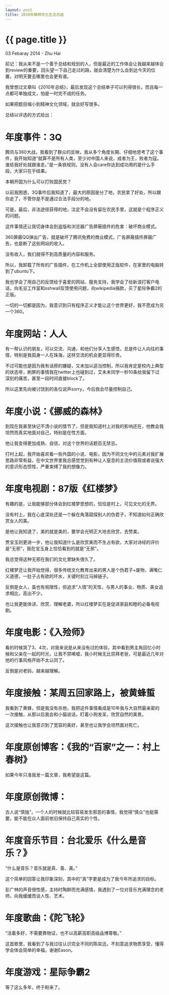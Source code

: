 ```yaml
---
layout: post
title: 2010年精神文化生活总结
---
```


{{ page.title }}
================
<p class="meta">03 Febaray 2014 - Zhu Hai</p>

前记：我从来不是一个善于总结和规划的人，但是最近的工作体会让我越来越体会到review的重要，回头望一下自己走过的路，就会清楚为什么会到达今天的位置，对明天要去哪里也会更有谱。

我曾想过文章叫《2010年总结》，最后发现这个总结单子可以列得很长，而且每一点都可单独成文，怕是一时完不成的任务。

如果把题目缩小到精神文化领域，就会好写很多。

总结以评选的方式给出：

# 年度事件：3Q

腾讯与360大战，我看到了群众的反映，我从多个角度长期、仔细地思考了这个事件，我开始知道“就算不是所有人类，至少对中国人来说，成者为王，败者为寇。谁给我好处就跟谁走。”是一条铁规则。没有人会care你达到成功用的是什么手段，大家只在乎结果。

本朝开国为什么可以打败国民党？

以前我困惑，3Q事件后我知道了，最大的原因是分了地，农民拿了好处，所以跟你走了，不管你是不是通过合法手段分的地。

可是，最后，非法途径获得的地，注定不会没有留在农民手里，这就是个程序正义的问题。

这件事情还让我切身体会到盗版和浏览器广告屏蔽插件的危害：破坏商业模式。

360屏蔽QQ弹出广告，就是破坏了腾讯免费的商业模式，广告屏蔽插件屏蔽广告，也是断了这些网站的收入。

没有收入，我们就得不到高质量的内容和服务。

所以，我卸载了所有的广告插件，在工作机上全部使用正版软件，在家里的电脑转到了ubuntu下。

我也学会了用自己的反馈给于喜爱的网站、服务支持，我学会了给新浪打客户电话，向毛豆工作室和sshwall反馈使用问题，向wikipedia捐款，买了星际争霸2的正版。

一切的一切都是因为，我意识到只有程序正义才能让这个世界更好，我不愿成为另一个360。

# 年度网站：人人

有一帮认识的朋友，可以交流、沟通，和他们分享人生感悟，总是件让人向往的事情，特别是我孤身一人在珠海，这样交流的机会更显得珍贵。

不过可能也是因为我有话痨的嫌疑，又未加以适当控制，所以我肯定是校内上典型的状态帝，刷屏的事情我在twitter上也碰到过，艾未未同学一秒10条给我留下过深刻的痛苦，甚至一段时间直接block了。

所以这里先向被讨饶到的各位说声sorry，今后我会尽量控制自己。

# 年度小说：《挪威的森林》

到现在我甚至快记不清小说的情节了，但是我知道村上对我的影响还在，他教会我坦然而真实地面对自己，特别是在性方面。

他让我变得更加成熟、自信，对这个世界的话题百无禁忌。

打村上起，我开始喜欢看一些外国的小说、电影，因为不同文化中的元素对我扩展思路非常有益，在中文世界里我总感觉觉到有种让人窒息的主流价值观或者说强大的意识形态惯性，严重束缚了我的想像力。

# 年度电视剧：87版《红楼梦》

有趣的是，让我能够部分体会到红楼梦思想的，恰恰是村上，可见文化的无界。

没有村上，我在心底深处还是一个躲在角落窥探别人的伪君子，不知道如何正确欣赏女人的美。

是他让我知道了，美的就是美的，要学会光明正大地去欣赏，去赞美。

贾宝玉则更进一步，他让我知道什么是欣赏美而不生占有欲，大家对诗经的评价是“无邪”，我在宝玉身上恰恰看到的就是“无邪”。

我总觉得这种无邪在我们的文化里缺失很久了。

红楼梦还让我开始觉得，很多传统文化教育出来的男人是个伪君子+废物，满嘴仁义道德，一肚子占有欲的坏水，关键时刻立马掉链子。

反倒是女人，虽也有局限性，但追求“人情”的天性，与男人的事业、物质、美女追求相比，高出不少。

也让我更能体谅、欣赏、理解老婆，所以红楼梦实在是促进家庭和睦的必备电视剧。

# 年度电影：《入殓师》

看的时候哭了3、4次，对我来说是从来没有过的体验，其中看到男主角回忆小时候和父亲在一起的时光，让我不禁唏嘘，我小时候无比崇拜老爸，可是最近几年对他的行事风格开始不太认同了。

反倒是对老妈，越来越理解。

# 年度接触：某周五回家路上，被黄蜂蜇

我看到了黄蜂，但是我没有杀他，我把这件事情看成是10年我与大自然最亲密的一次接触，从那以后我会和小猫说话，盯着小狗发呆，欣赏自然的美景。

这次接触也让我意识到了宽容的美好，甚至也让我学会坦然面对死亡。

# 年度原创博客：《我的“百家”之一：村上春树》

如果今年只准我发一篇文章，我希望是这篇。

# 年度原创微博：

古人说“慎独”，一个人的时候就比较容易发生邪恶的事情，我觉得“慎众”也挺需要，能不能在众人面前依旧保持自己真实的个性。

# 年度音乐节目：台北爱乐《什么是音乐？》

“什么是音乐？音乐就是真、善、美。”

这个简单的回答让我印象深刻，其中的“真”字更是成为了我今年所追求的目标。

彭广林的声音很性感，主持时陶醉而充满感情，我遇到了一位对音乐充满理念的老师，向我缓缓而谈人性、艺术。

# 年度歌曲：《陀飞轮》

“活着多好，不需要靠物证，也不以高薪高职高级品博尊敬。”

这首歌里，我看到了与我过往认识完全不同的陈奕迅，不刻意追求物质享受，懂得学会体会简单的幸福，谢谢Eason。

# 年度游戏：星际争霸2

等了这么多年，终于盼来了。
